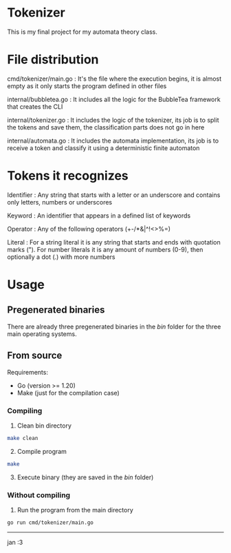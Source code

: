 # Tokenizer

This is my final project for my automata theory class.

# File distribution

cmd/tokenizer/main.go
: It's the file where the execution begins, it is almost empty as it only starts
the program defined in other files

internal/bubbletea.go
: It includes all the logic for the BubbleTea framework that creates the
CLI

internal/tokenizer.go
: It includes the logic of the tokenizer, its job is to split the tokens and
save them, the classification parts does not go in here

internal/automata.go
: It includes the automata implementation, its job is to receive a token and
classify it using a deterministic finite automaton

# Tokens it recognizes

Identifier
: Any string that starts with a letter or an underscore and contains only
letters, numbers or underscores

Keyword
: An identifier that appears in a defined list of keywords

Operator
: Any of the following operators (+-/*&|^!<>%=)

Literal
: For a string literal it is any string that starts and ends with quotation
marks ("). For number literals it is any amount of numbers (0-9), then
optionally a dot (.) with more numbers

# Usage

## Pregenerated binaries

There are already three pregenerated binaries in the *bin* folder for the three
main operating systems.

## From source

Requirements:
- Go (version >= 1.20)
- Make (just for the compilation case)

### Compiling

1. Clean bin directory

~~~bash
make clean
~~~

2. Compile program

~~~bash
make
~~~

3. Execute binary (they are saved in the *bin* folder)

### Without compiling

1. Run the program from the main directory

~~~bash
go run cmd/tokenizer/main.go
~~~

---

jan :3
